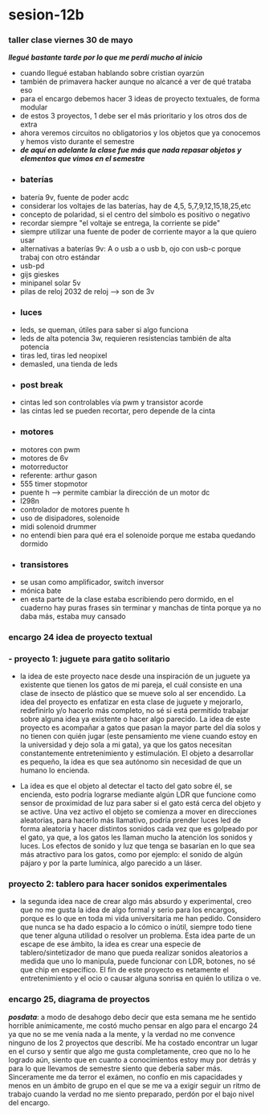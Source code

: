 # sesion-12b
### taller clase viernes 30 de mayo

***llegué bastante tarde por lo que me perdí mucho al inicio***

- cuando llegué estaban hablando sobre cristian oyarzún
- también de primavera hacker aunque no alcancé a ver de qué trataba eso
- para el encargo debemos hacer 3 ideas de proyecto textuales, de forma modular
- de estos 3 proyectos, 1 debe ser el más prioritario y los otros dos de extra
- ahora veremos circuitos no obligatorios y los objetos que ya conocemos y hemos visto durante el semestre
- ***de aquí en adelante la clase fue más que nada repasar objetos y elementos que vimos en el semestre***
- ### baterías
- batería 9v, fuente de poder acdc
- considerar los voltajes de las baterías, hay de 4,5, 5,7,9,12,15,18,25,etc
- concepto de polaridad, si el centro del símbolo es positivo o negativo
- recordar siempre "el voltaje se entrega, la corriente se pide"
- siempre utilizar una fuente de poder de corriente mayor a la que quiero usar
- alternativas a baterías 9v: A o usb a o usb b, ojo con usb-c porque trabaj con otro estándar
- usb-pd
- gijs gieskes
- minipanel solar 5v
- pilas de reloj 2032 de reloj --> son de 3v
- ### luces
- leds, se queman, útiles para saber si algo funciona
- leds de alta potencia 3w, requieren resistencias también de alta potencia
- tiras led, tiras led neopixel
- demasled, una tienda de leds
- ### post break
- cintas led son controlables vía pwm y transistor acorde
- las cintas led se pueden recortar, pero depende de la cinta
- ### motores
- motores con pwm
- motores de 6v
- motorreductor
- referente: arthur gason
- 555 timer stopmotor
- puente h --> permite cambiar la dirección de un motor dc
- l298n
- controlador de motores puente h
- uso de disipadores, solenoide
- midi solenoid drummer
- no entendí bien para qué era el solenoide porque me estaba quedando dormido
- ### transistores
- se usan como amplificador, switch inversor
- mónica bate
- en esta parte de la clase estaba escribiendo pero dormido, en el cuaderno hay puras frases sin terminar y manchas de tinta porque ya no daba más, estaba muy cansado

### encargo 24 idea de proyecto textual

### - proyecto 1: juguete para gatito solitario
- la idea de este proyecto nace desde una inspiración de un juguete ya existente que tienen los gatos de mi pareja, el cuál consiste en una clase de insecto de plástico que se mueve solo al ser encendido. La idea del proyecto es enfatizar en esta clase de juguete y mejorarlo, redefinirlo y/o hacerlo más completo, no sé si está permitido trabajar sobre alguna idea ya existente o hacer algo parecido. La idea de este proyecto es acompañar a gatos que pasan la mayor parte del día solos y no tienen con quién jugar (este pensamiento me viene cuando estoy en la universidad y dejo sola a mi gata), ya que los gatos necesitan constantemente entretenimiento y estimulación. El objeto a desarrollar es pequeño, la idea es que sea autónomo sin necesidad de que un humano lo encienda.

- La idea es que el objeto al detectar el tacto del gato sobre él, se encienda, esto podría lograrse mediante algún LDR que funcione como sensor de proximidad de luz para saber si el gato está cerca del objeto y se active. Una vez activo el objeto se comienza a mover en direcciones aleatorias, para hacerlo más llamativo, podría prender luces led de forma aleatoria y hacer distintos sonidos cada vez que es golpeado por el gato, ya que, a los gatos les llaman mucho la atención los sonidos y luces. Los efectos de sonido y luz que tenga se basarían en lo que sea más atractivo para los gatos, como por ejemplo: el sonido de algún pájaro y por la parte lumínica, algo parecido a un láser.

### proyecto 2: tablero para hacer sonidos experimentales

- la segunda idea nace de crear algo más absurdo y experimental, creo que no me gusta la idea de algo formal y serio para los encargos, porque es lo que en toda mi vida universitaria me han pedido. Considero que nunca se ha dado espacio a lo cómico o inútil, siempre todo tiene que tener alguna utilidad o resolver un problema. Esta idea parte de un escape de ese ámbito, la idea es crear una especie de tablero/sintetizador de mano que pueda realizar sonidos aleatorios a medida que uno lo manipula, puede funcionar con LDR, botones, no sé que chip en específico. El fin de este proyecto es netamente el entretenimiento y el ocio o causar alguna sonrisa en quién lo utiliza o ve.

### encargo 25, diagrama de proyectos

***posdata***: a modo de desahogo debo decir que esta semana me he sentido horrible anímicamente, me costó mucho pensar en algo para el encargo 24 ya que no se me venía nada a la mente, y la verdad no me convence ninguno de los 2 proyectos que describí. Me ha costado encontrar un lugar en el curso y sentir que algo me gusta completamente, creo que no lo he logrado aún, siento que en cuanto a conocimientos estoy muy por detrás y para lo que llevamos de semestre siento que debería saber más. Sinceramente me da terror el exámen, no confío en mis capacidades y menos en un ámbito de grupo en el que se me va a exigir seguir un ritmo de trabajo cuando la verdad no me siento preparado, perdón por el bajo nivel del encargo.
